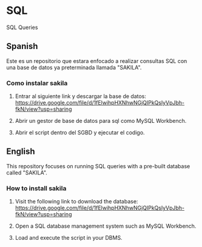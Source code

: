 # SQL
SQL Queries

## Spanish
Este es un repositorio que estara enfocado a realizar consultas SQL con una base de datos ya preterminada llamada "SAKILA".

### Como instalar sakila
1. Entrar al siguiente link y descargar la base de datos: 
   https://drive.google.com/file/d/1fElwihpHXNhwNGjQIPkQslyVpJbh-fkN/view?usp=sharing

2. Abrir un gestor de base de datos para sql como MySQL Workbench.

3. Abrir el script dentro del SGBD y ejecutar el codigo.


## English 
This repository focuses on running SQL queries with a pre-built database called "SAKILA".

### How to install sakila
1. Visit the following link to download the database:
   https://drive.google.com/file/d/1fElwihpHXNhwNGjQIPkQslyVpJbh-fkN/view?usp=sharing

2. Open a SQL database management system such as MySQL Workbench.

3. Load and execute the script in your DBMS.
